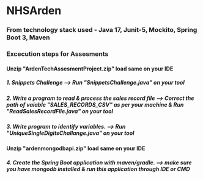 # NHSArden
###  From technology stack used - Java 17, Junit-5, Mockito, Spring Boot 3, Maven
###  Excecution steps for Assesments
#### Unzip "ArdenTechAssesmentProject.zip" load same on your IDE
##### 1. Snippets  Challenge --> Run "SnippetsChallenge.java" on your tool
##### 2. Write a program to read & process the sales record file   --> Correct the path of vaiable "SALES_RECORDS_CSV" as per your machine & Run "ReadSalesRecordFile.java" on your tool
##### 3. Write program to identify variables. --> Run "UniqueSingleDigitsChallange.java" on your tool

#### Unzip "ardenmongodbapi.zip" load same on your IDE
##### 4. Create the Spring Boot application with maven/gradle. --> make sure you have mongodb installed & run this application through IDE or CMD
